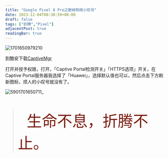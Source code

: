 ```yaml
---
title: "Google Pixel 8 Pro之删掉网络小叹号"
date: 2023-12-04T08:38:59+08:00
draft: false
tags: ["折腾","Pixel"]
adjacentPost: true
readingBar: true
---
```

![1701650979210](https://cdn.jsdelivr.net/gh/tosspi/picx-images-hosting@master/1701650979210.jpg)


到酷安下载[CaptiveMgr](https://www.coolapk.com/apk/tech.evlsoc.captivemgr)

打开并授予权限，打开，「Captive Portal检测开关」「HTTPS选项」开关，在Captive Portal服务器我选择了「Huawei」，选择默认值也可以，然后点击下方刷新图标，烦人的小叹号就没有了。

![5901701650711_](https://cdn.jsdelivr.net/gh/tosspi/picx-images-hosting@master/5901701650711_.pic.jpg)


<br>

>&emsp;&emsp;<font size=9 color=#7a1b0c>生命不息，折腾不止。</font>